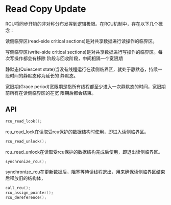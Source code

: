 # Read Copy Update

RCU将同步开销的非对称分布发挥到逻辑极限。在RCU机制中，存在以下几个概念：

读侧临界区(read-side critical sections)是对共享数据进行读操作的临界区。

写侧临界区(write-side critical sections)是对共享数据进行写操作的临界区。每次写操作都会有移除
阶段与回收阶段，中间相隔一个宽限期

静默态(Quiescent state)当没有线程运行在读侧临界区，就处于静默态，持续一段时间的静默态称为延长的
静默态。

宽限期(Grace period)宽限期是指所有线程都至少进入一次静默态的时间，宽限期前所有在读侧临界区的在宽
限期后都会结束。




## API


```c
rcu_read_lcok();
```

rcu_read_lock在读取受rcu保护的数据结构时使用，即进入读侧临界区。

```c
rcu_read_unlock();
```

rcu_read_unlock在读取受rcu保护的数据结构完成后使用，即退出读侧临界区。

```c
synchronize_rcu();
```

synchronize_rcu在更新数据后，阻塞等待读线程退出，用来确保读侧临界区结束后释放旧的结构体，

```c
call_rcu();
rcu_assign_pointer();
rcu_dereference();
```
